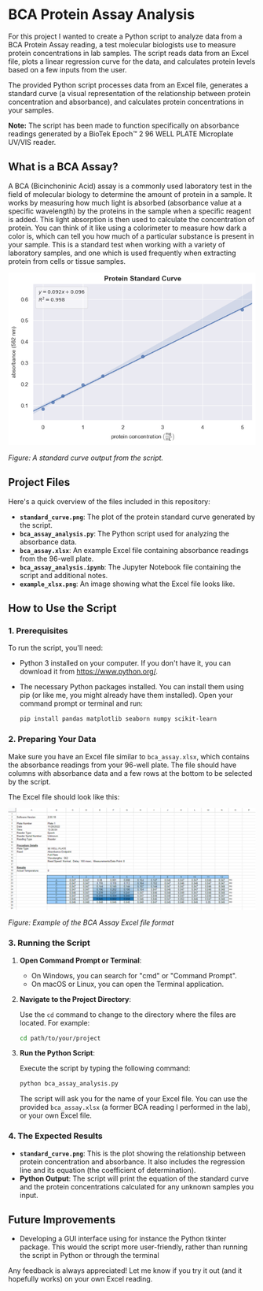 # BCA Protein Assay Analysis

For this project I wanted to create a Python script to analyze data from a BCA Protein Assay reading, a test molecular biologists use to measure protein concentrations in lab samples. The script reads data from an Excel file, plots a linear regression curve for the data, and calculates protein levels based on a few inputs from the user.

The provided Python script processes data from an Excel file, generates a standard curve (a visual representation of the relationship between protein concentration and absorbance), and calculates protein concentrations in your samples.

**Note:** The script has been made to function specifically on absorbance readings generated by a BioTek Epoch™ 2 96 WELL PLATE Microplate UV/VIS reader.

## What is a BCA Assay?

A BCA (Bicinchoninic Acid) assay is a commonly used laboratory test in the field of molecular biology to determine the amount of protein in a sample. It works by measuring how much light is absorbed (absorbance value at a specific wavelength) by the proteins in the sample when a specific reagent is added. This light absorption is then used to calculate the concentration of protein. You can think of it like using a colorimeter to measure how dark a color is, which can tell you how much of a particular substance is present in your sample. This is a standard test when working with a variety of laboratory samples, and one which is used frequently when extracting protein from cells or tissue samples.



![Standard curve output](standard_curve.png)

*Figure: A standard curve output from the script.*

## Project Files

Here's a quick overview of the files included in this repository:

- **`standard_curve.png`**: The plot of the protein standard curve generated by the script.
- **`bca_assay_analysis.py`**: The Python script used for analyzing the absorbance data.
- **`bca_assay.xlsx`**: An example Excel file containing absorbance readings from the 96-well plate.
- **`bca_assay_analysis.ipynb`**: The Jupyter Notebook file containing the script and additional notes.
- **`example_xlsx.png`**: An image showing what the Excel file looks like.

## How to Use the Script

### 1. Prerequisites

To run the script, you'll need:

- Python 3 installed on your computer. If you don't have it, you can download it from https://www.python.org/.
- The necessary Python packages installed. You can install them using pip (or like me, you might already have them installed). Open your command prompt or terminal and run:

  ```bash
  pip install pandas matplotlib seaborn numpy scikit-learn
  ```

### 2. Preparing Your Data

Make sure you have an Excel file similar to `bca_assay.xlsx`, which contains the absorbance readings from your 96-well plate. The file should have columns with absorbance data and a few rows at the bottom to be selected by the script.

The Excel file should look like this:

![Excel reading example](example_reading.png)

*Figure: Example of the BCA Assay Excel file format*

### 3. Running the Script

1. **Open Command Prompt or Terminal**: 

   - On Windows, you can search for "cmd" or "Command Prompt".
   - On macOS or Linux, you can open the Terminal application.

2. **Navigate to the Project Directory**: 

   Use the `cd` command to change to the directory where the files are located. For example:

   ```bash
   cd path/to/your/project
   ```

3. **Run the Python Script**:

   Execute the script by typing the following command:

   ```bash
   python bca_assay_analysis.py
   ```

   The script will ask you for the name of your Excel file. You can use the provided `bca_assay.xlsx` (a former BCA reading I performed in the lab), or your own Excel file.

### 4. The Expected Results

- **`standard_curve.png`**: This is the plot showing the relationship between protein concentration and absorbance. It also includes the regression line and its equation (the coefficient of determination).
- **Python Output**: The script will print the equation of the standard curve and the protein concentrations calculated for any unknown samples you input.

## Future Improvements

- Developing a GUI interface using for instance the Python tkinter package. This would the script more user-friendly, rather than running the script in Python or through the terminal
  
Any feedback is always appreciated! Let me know if you try it out (and it hopefully works) on your own Excel reading.
